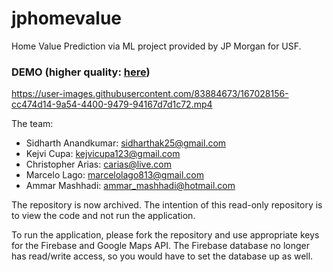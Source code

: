 # jphomevalue
Home Value Prediction via ML project provided by JP Morgan for USF.

### DEMO (higher quality: [here](https://drive.google.com/file/d/1Kfat_1y0SqWG7bxFEpV1rzBBFLMsvID8/view?usp=sharing))

https://user-images.githubusercontent.com/83884673/167028156-cc474d14-9a54-4400-9479-94167d7d1c72.mp4


The team:
- Sidharth Anandkumar: sidharthak25@gmail.com
- Kejvi Cupa: kejvicupa123@gmail.com
- Christopher Arias: carias@live.com
- Marcelo Lago: marcelolago813@gmail.com
- Ammar Mashhadi: ammar_mashhadi@hotmail.com

The repository is now archived.
The intention of this read-only repository is to view the code and not run the application.

To run the application, please fork the repository and use appropriate keys for the Firebase and Google Maps API.
The Firebase database no longer has read/write access, so you would have to set the database up as well.
